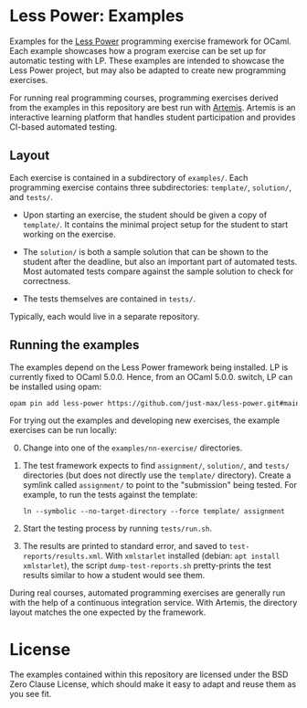 # Less Power: Examples

Examples for the [Less Power](https://github.com/just-max/less-power) programming exercise framework for OCaml. Each example showcases how a program exercise can be set up for automatic testing with LP. These examples are intended to showcase the Less Power project, but may also be adapted to create new programming exercises.

For running real programming courses, programming exercises derived from the examples in this repository are best run with [Artemis](https://github.com/ls1intum/Artemis). Artemis is an interactive learning platform that handles student participation and provides CI-based automated testing.

## Layout

Each exercise is contained in a subdirectory of `examples/`. Each programming exercise contains three subdirectories: `template/`, `solution/`, and `tests/`.

- Upon starting an exercise, the student should be given a copy of `template/`. It contains the minimal project setup for the student to start working on the exercise.

- The `solution/` is both a sample solution that can be shown to the student after the deadline, but also an important part of automated tests. Most automated tests compare against the sample solution to check for correctness.

- The tests themselves are contained in `tests/`.

Typically, each would live in a separate repository.

## Running the examples

The examples depend on the Less Power framework being installed. LP is currently fixed to OCaml 5.0.0. Hence, from an OCaml 5.0.0. switch, LP can be installed using opam:

```bash
opam pin add less-power https://github.com/just-max/less-power.git#main
```

For trying out the examples and developing new exercises, the example exercises can be run locally:

0. Change into one of the `examples/nn-exercise/` directories.

1. The test framework expects to find `assignment/`, `solution/`, and `tests/` directories (but does not directly use the `template/` directory). Create a symlink called `assignment/` to point to the "submission" being tested. For example, to run the tests against the template:

    `ln --symbolic --no-target-directory --force template/ assignment`

2. Start the testing process by running `tests/run.sh`.

3. The results are printed to standard error, and saved to `test-reports/results.xml`. With `xmlstarlet` installed (debian: `apt install xmlstarlet`), the script `dump-test-reports.sh` pretty-prints the test results similar to how a student would see them.

During real courses, automated programming exercises are generally run with the help of a continuous integration service. With Artemis, the directory layout matches the one expected by the framework.

# License

The examples contained within this repository are licensed under the BSD Zero Clause License, which should make it easy to adapt and reuse them as you see fit.
